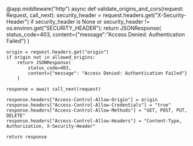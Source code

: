 @app.middleware("http")
async def validate_origins_and_cors(request: Request, call_next):
    security_header = request.headers.get("X-Security-Header")
    if security_header is None or security_header != os.environ.get("SECURITY_HEADER"):
        return JSONResponse(
            status_code=403,
            content={"message":"Access Denied: Authentication Failed"}
        )

    origin = request.headers.get("origin")
    if origin not in allowed_origins:
        return JSONResponse(
            status_code=403,
            content={"message": "Access Denied: Authentication Failed"}
        )
    
    response = await call_next(request)
    
    response.headers["Access-Control-Allow-Origin"] = origin
    response.headers["Access-Control-Allow-Credentials"] = "true"
    response.headers["Access-Control-Allow-Methods"] = "GET, POST, PUT, DELETE"
    response.headers["Access-Control-Allow-Headers"] = "Content-Type, Authorization, X-Security-Header"
    
    return response

